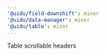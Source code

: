 ```yaml
---
'@uidu/field-downshift': minor
'@uidu/data-manager': minor
'@uidu/table': minor
---
```


Table scrollable headers

